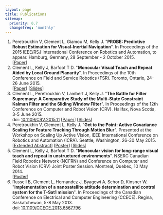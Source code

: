 ```yaml
---
layout: page
title: Publications
sitemap:
  priority: 0.7
  changefreq: 'monthly'
---
```


<div class="pub-list"> <ol>

<li> Peretroukhin V, Clement L, Giamou M, Kelly J. "<b>PROBE: Predictive Robust Estimation for Visual-Inertial Navigation</b>". In Proceedings of the 2015 IEEE/RSJ International Conference on Robotics and Automation, to appear. Hamburg, Germany, 28 September - 2 October 2015.<br/>
  [<a href="{{ site.url }}/assets/docs/iros2015_PROBE_paper.pdf">Paper</a>]
</li>

<li> Clement L, Kelly J, Barfoot T D. "<b>Monocular Visual Teach and Repeat Aided by Local Ground Planarity</b>". In Proceedings of the 10th Conference on Field and Service Robotics (FSR). Toronto, Ontario, 24-26 June 2015.<br/>
  [<a href="{{ site.url }}/assets/docs/fsr2015_monoVTR_paper.pdf">Paper</a>] [<a href="{{ site.url }}/assets/docs/fsr2015_monoVTR_slides.pdf">Slides</a>]
</li>

<li> Clement L, Peretroukhin V, Lambert J, Kelly J. "<b>The Battle for Filter Supremacy: A Comparative Study of the Multi-State Constraint Kalman Filter and the Sliding Window Filter</b>". In Proceedings of the 12th Conference on Computer and Robot Vision (CRV). Halifax, Nova Scotia, 3-5 June 2015.<br/>
  doi: <a href="http://dx.doi.org/10.1109/CRV.2015.11">10.1109/CRV.2015.11</a> [<a href="{{ site.url }}/assets/docs/crv2015_battle_paper.pdf">Paper</a>] [<a href="{{ site.url }}/assets/docs/crv2015_battle_slides.pdf">Slides</a>]
</li>

<li> Peretroukhin V, Clement L, Kelly J. "<b>Get to the Point: Active Covariance Scaling for Feature Tracking Through Motion Blur</b>". Presented at the Workshop on Scaling Up Active Vision, IEEE International Conference on Robotics and Automation (ICRA). Seattle, Washington, 26-30 May 2015.<br/>
  [<a href="{{ site.url }}/assets/docs/icra2015_blur_abstract.pdf">Extended Abstract</a>] [<a href="{{ site.url }}/assets/docs/icra2015_blur_poster.pdf">Poster</a>] [<a href="{{ site.url }}/assets/docs/icra2015_blur_slides.pdf">Slides</a>]
</li>

<li> Clement L, Kelly J, Barfoot T D. "<b>Monocular vision for long-range visual teach and repeat in unstructured environments</b>". NSERC Canadian Field Robotics Network (NCFRN) and Conference on Computer and Robot Vision (CRV) Joint Poster Session. Montreal, Quebec, 10 May 2014.<br/>
  [<a href="{{ site.url }}/assets/docs/ncfrn2014_monoVTR_poster.pdf">Poster</a>]
</li>

<li> Russell B, Clement L, Hernandez J, Byagowi A, Schor D, Kinsner W. "<b>Implementation of a nanosatellite attitude determination and control system for the T-Sat1 mission</b>". In Proceedings of the Canadian Conference on Electrical and Computer Engineering (CCECE). Regina, Saskatchewan, 5-8 May 2013. <br/>
  doi: <a href="http://dx.doi.org/10.1109/CCECE.2013.6567796">10.1109/CCECE.2013.6567796</a>
</li>

</ol> </div>


<!-- ## On The Side
<ul>

<li> <b>Director of Finance, <a href="http://seds.ca">SEDS-Canada</a></b>. SEDS-Canada is the Canadian branch of Students for the Exploration and Development of Space (SEDS), an international group of student-run organizations dedicated to promoting public interest in space. </li>

</ul> -->
